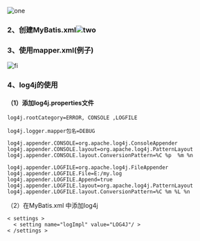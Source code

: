 ![one](https://i.loli.net/2019/07/05/5d1eeea1cdf0b19461.png)

### 2、创建MyBatis.xml![two](https://i.loli.net/2019/07/05/5d1eef276cd3028278.png)  

### 3、使用mapper.xml(例子)  
![fi](https://i.loli.net/2019/07/05/5d1eef2794ba282043.png)

### 4、log4j的使用
   #### （1）添加log4j.properties文件
	
	log4j.rootCategory=ERROR, CONSOLE ,LOGFILE

	log4j.logger.mapper包名=DEBUG

	log4j.appender.CONSOLE=org.apache.log4j.ConsoleAppender
	log4j.appender.CONSOLE.layout=org.apache.log4j.PatternLayout
	log4j.appender.CONSOLE.layout.ConversionPattern=%C %p  %m %n

	log4j.appender.LOGFILE=org.apache.log4j.FileAppender
	log4j.appender.LOGFILE.File=E:/my.log
	log4j.appender.LOGFILE.Append=true
	log4j.appender.LOGFILE.layout=org.apache.log4j.PatternLayout
	log4j.appender.LOGFILE.layout.ConversionPattern=%C %m %L %n
（2）在MyBatis.xml 中添加log4j  
	
    < settings >
      < setting name="logImpl" value="LOG4J"/ >
    < /settings >
